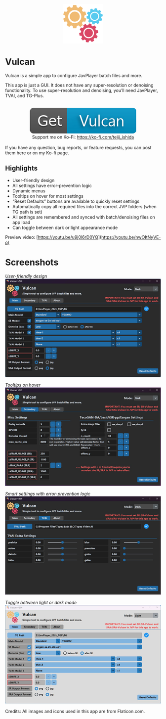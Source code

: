 <p align="center">
  <img width="128" height="128" src="https://github.com/teijiIshida/Vulcan/blob/main/logo.png?raw=true">
</p>

# Vulcan

Vulcan is a simple app to configure JavPlayer batch files and more. 

This app is just a GUI. It does not have any super-resolution or denoising functionality. To use super-resolution and denoising, you’ll need JavPlayer, TVAI, and TG-Plus. 

<div align="center">
  <br>
  <a href="https://ko-fi.com/s/432f558da2">
    <img src="https://github.com/teijiIshida/Vulcan/blob/main/get_button.png?raw=true" alt="Get Vulcan" />
  </a>
  <br>
  Support me on Ko-Fi: <a href="https://ko-fi.com/teiji_ishida">https://ko-fi.com/teiji_ishida</a>
</div>
<br>
If you have any question, bug reports, or feature requests, you can post them here or on my Ko-fi page.

## Highlights

* User-friendly design
* All settings have error-prevention logic
* Dynamic menus
* Tooltips on hover for most settings 
* “Reset Defaults” buttons are available to quickly reset settings
* Automatically copy all required files into the correct JVP folders (when TG path is set)
* All settings are remembered and synced with batch/denoising files on app load
* Can toggle between dark or light appearance mode 

Preview video: [https://youtu.be/u9j0l6rD0YQ](https://youtu.be/nwOItNyVE-o)

# Screenshots
*User-friendly design*
![User-friendly design](https://github.com/teijiIshida/Vulcan/blob/main/1.jpg?raw=true)

*Tooltips on hover*
![Tooltips on hover](https://github.com/teijiIshida/Vulcan/blob/main/2.jpg?raw=true)

*Smart settings with error-prevention logic*
![Smart settings with error-prevention logic](https://github.com/teijiIshida/Vulcan/blob/main/3.jpg?raw=true)

*Toggle between light or dark mode*
![Toggle between light or dark mode](https://github.com/teijiIshida/Vulcan/blob/main/4.jpg?raw=true)

Credits: All images and icons used in this app are from Flaticon.com.
